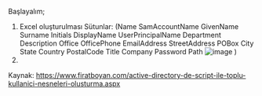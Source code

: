 Başlayalım;
1. Excel oluşturulması Sütunlar: (Name	SamAccountName	GivenName	Surname	Initials	DisplayName	UserPrincipalName	Department	Description	Office	OfficePhone	EmailAddress	StreetAddress	POBox 	City	State	Country	PostalCode	Title	Company	Password	Path
![image](https://github.com/user-attachments/assets/6e7216bd-5daf-42f3-bc38-ec9572960037)
)
2.





Kaynak: https://www.firatboyan.com/active-directory-de-script-ile-toplu-kullanici-nesneleri-olusturma.aspx
